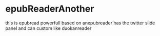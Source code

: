 epubReaderAnother
=================

this is epubread powerfull based on anepubreader has the twitter slide panel and can custom like duokanreader
